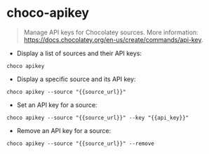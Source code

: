 # choco-apikey

> Manage API keys for Chocolatey sources.
> More information: <https://docs.chocolatey.org/en-us/create/commands/api-key>.

- Display a list of sources and their API keys:

`choco apikey`

- Display a specific source and its API key:

`choco apikey --source "{{source_url}}"`

- Set an API key for a source:

`choco apikey --source "{{source_url}}" --key "{{api_key}}"`

- Remove an API key for a source:

`choco apikey --source "{{source_url}}" --remove`
